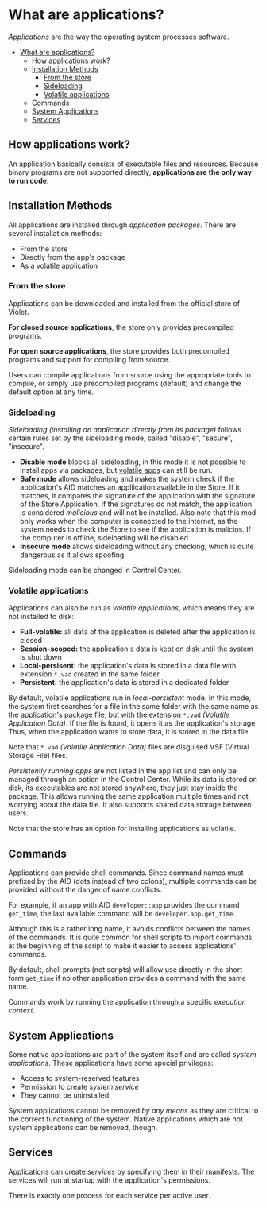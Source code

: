 # What are applications?

*Applications* are the way the operating system processes software.

- [What are applications?](#what-are-applications)
  - [How applications work?](#how-applications-work)
  - [Installation Methods](#installation-methods)
    - [From the store](#from-the-store)
    - [Sideloading](#sideloading)
    - [Volatile applications](#volatile-applications)
  - [Commands](#commands)
  - [System Applications](#system-applications)
  - [Services](#services)

## How applications work?

An application basically consists of executable files and resources.
Because binary programs are not supported directly, **applications are the only way to run code**.

## Installation Methods

All applications are installed through *application packages*.
There are several installation methods:

- From the store
- Directly from the app's package
- As a volatile application

### From the store

Applications can be downloaded and installed from the official store of Violet.

**For closed source applications**, the store only provides precompiled programs.

**For open source applications**, the store provides both precompiled
programs and support for compiling from source.

Users can compile applications from source using the appropriate tools
to compile, or simply use precompiled programs (default) and change
the default option at any time.

### Sideloading

*Sideloading (installing an application directly from its package)* follows
certain rules set by the sideloading mode, called "disable", "secure", "insecure".

- **Disable mode** blocks all sideloading, in this mode it is not possible to install apps via packages, but [volatile apps](#volatile-applications) can still be run.
- **Safe mode** allows sideloading and makes the system check if the application's AID matches an appllication available in the Store. If it matches, it compares the signature of the application with the signature of the Store Application. If the signatures do not match, the application is considered *malicious* and will not be installed. Also note that this mod only works when the computer is connected to the internet, as the system needs to check the Store to see if the application is malicios. If the computer is offline, sideloading will be disabled.
- **Insecure mode** allows sideloading without any checking, which is quite dangerous as it allows spoofing.

Sideloading mode can be changed in Control Center.

### Volatile applications

Applications can also be run as *volatile applications*, which
means they are not installed to disk:

- **Full-volatile:** all data of the application is deleted after the application is closed
- **Session-scoped:** the application's data is kept on disk until the system is shut down
- **Local-persisent:** the application's data is stored in a data file with extension `*.vad` created in the same folder
- **Persistent:** the application's data is stored in a dedicated folder

By default, volatile applications run in *local-persistent* mode.
In this mode, the system first searches for a file in the same
folder with the same name as the application's package file,
but with the extension `*.vad` *(Volatile Application Data)*.
If the file is found, it opens it as the application's storage.
Thus, when the application wants to store data, it is stored in the data file.

Note that `*.vad` *(Volatile Application Data)* files are disguised
VSF (Virtual Storage File) files.

*Persistently running apps* are not listed in the app list and can only be
managed through an option in the Control Center. While its data is stored
on disk, its executables are not stored anywhere, they just stay inside
the package. This allows running the same application multiple times and
not worrying about the data file. It also supports shared data storage between users.

Note that the store has an option for installing applications as volatile.

## Commands

Applications can provide shell commands. Since command names must prefixed
by the AID (dots instead of two colons), multiple commands can be provided without the danger of name conflicts.

For example, if an app with AID `developer::app` provides the command `get_time`, the last available command will be `developer.app.get_time`.

Although this is a rather long name, it avoids conflicts between
the names of the commands. It is quite common for shell scripts to
import commands at the beginning of the script to make it easier
to access applications' commands.

By default, shell prompts (not scripts) will allow use directly
in the short form `get_time` if no other application provides
a command with the same name.

Commands work by running the application through a specific *execution context*.

## System Applications

Some native applications are part of the system itself and
are called *system applications*. These applications have some special privileges:

- Access to system-reserved features
- Permission to create *system service*
- They cannot be uninstalled

System applications cannot be removed *by any means* as
they are critical to the correct functioning of the system.
Native applications which are not system applications can be removed, though.

## Services
Applications can create *services* by specifying them in their manifests.
The services will run at startup with the application's permissions.

There is exactly one process for each service per active user.